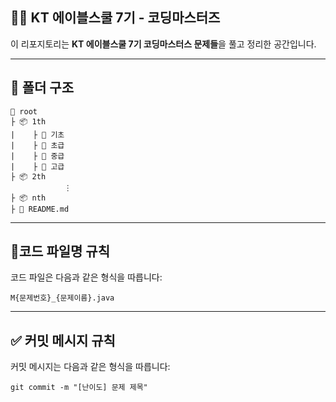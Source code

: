 ## 👨‍💻 KT 에이블스쿨 7기 - 코딩마스터즈 

이 리포지토리는 **KT 에이블스쿨 7기 코딩마스터스 문제들**을 풀고 정리한 공간입니다.  

---

## 📁 폴더 구조

```
📍 root 
├ 📦 1th
|    ├ 📁 기초
|    ├ 📁 초급
|    ├ 📁 중급
|    ├ 📁 고급
├ 📦 2th
            ⋮
├ 📦 nth
├ 📝 README.md
```
---

## 📍코드 파일명 규칙
코드 파일은 다음과 같은 형식을 따릅니다: 

` M{문제번호}_{문제이름}.java `

---

## ✅ 커밋 메시지 규칙
커밋 메시지는 다음과 같은 형식을 따릅니다:

` git commit -m "[난이도] 문제 제목" `
